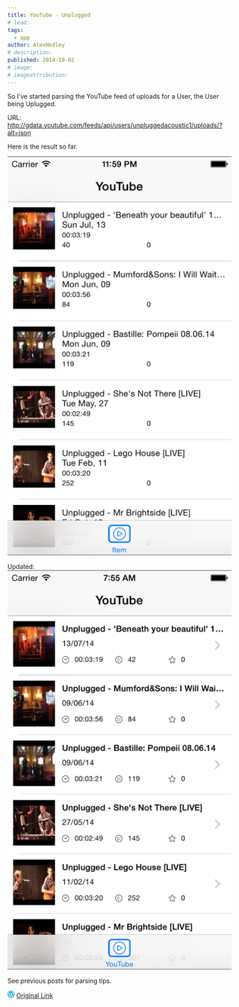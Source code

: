 ```yaml
---
title: YouTube - Unplugged
# lead:
tags:
  - app
author: AlexHedley
# description:
published: 2014-10-02
# image:
# imageattribution:
---
```


So I've started parsing the YouTube feed of uploads for a User, the User being Uplugged.

URL: http://gdata.youtube.com/feeds/api/users/unpluggedacoustic1/uploads/?alt=json

Here is the result so far.

![YouTube - Unplugged](images/youtube-unplugged.png)

Updated:
![YouTube - Unplugged (2)](images/youtube-unplugged-2.png)

See previous posts for parsing tips.

![Wordpress](../images/wordpress.png "Wordpress") [Original Link](https://alexhedley.wordpress.com/2014/10/02/youtube-unplugged/)
